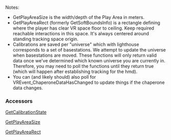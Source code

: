 Notes:
* GetPlayAreaSize is the width/depth of the Play Area in meters.
* GetPlayAreaRect (formerly GetSoftBoundsInfo) is a rectangle defining where the player has clear VR space floor to ceiling. Keep required reachable interactions in this space. It's always centered around standing tracking space origin.
* Calibrations are saved per "universe" which with lighthouse corresponds to a set of basestations.  We attempt to update the universe when basestations are moved.  These functions will only return valid data once we've determined which known universe you are currently in.  Therefore, you may need to poll the functions until they return true (which will happen after establishing tracking for the hmd).
* You can (and likely should) also poll for VREvent_ChaperoneDataHasChanged to update things if the chaperone data changes.

### Accessors ###

[GetCalibrationState](https://github.com/ValveSoftware/openvr/wiki/IVRChaperone::GetCalibrationState)

[GetPlayAreaSize](https://github.com/ValveSoftware/openvr/wiki/IVRChaperone::GetPlayAreaSize)

[GetPlayAreaRect](https://github.com/ValveSoftware/openvr/wiki/IVRChaperone::GetPlayAreaRect)